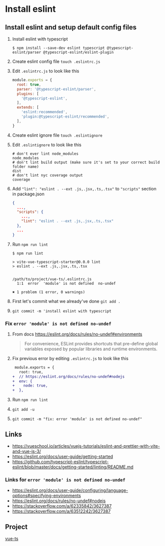 # Install eslint

## Install eslint and setup default config files

1. Install eslint with typescript
    ```console
    $ npm install --save-dev eslint typescript @typescript-eslint/parser @typescript-eslint/eslint-plugin
    ```
1. Create eslint config file `touch .eslintrc.js`
1. Edit `.eslintrc.js` to look like this

    <!-- prettier-ignore -->
    ```javascript
    module.exports = {
      root: true,
      parser: '@typescript-eslint/parser',
      plugins: [
        '@typescript-eslint',
      ],
      extends: [
        'eslint:recommended',
        'plugin:@typescript-eslint/recommended',
      ],
    }
    ```

1. Create eslint ignore file `touch .eslintignore`
1. Edit `.eslintignore` to look like this
    ```gitignore
    # don't ever lint node_modules
    node_modules
    # don't lint build output (make sure it's set to your correct build folder name)
    dist
    # don't lint nyc coverage output
    coverage
    ```
1. Add `"lint": "eslint . --ext .js,.jsx,.ts,.tsx"` to `"scripts"` section in package.json
    ```json
    {
      ...,
      "scripts": {
        ...,
        "lint": "eslint . --ext .js,.jsx,.ts,.tsx"
      },
      ...
    }
    ```
1. Run `npm run lint`

    ```console
    $ npm run lint

    > vite-vue-typescript-starter@0.0.0 lint
    > eslint . --ext .js,.jsx,.ts,.tsx


    /path/to/project/vue-ts/.eslintrc.js
      1:1  error  'module' is not defined  no-undef

    ✖ 1 problem (1 error, 0 warnings)
    ```

1. First let's commit what we already've done `git add .`
1. `git commit -m 'install eslint with typescript`

### Fix `error 'module' is not defined no-undef`

1. From docs https://eslint.org/docs/rules/no-undef#environments

    > For convenience, ESLint provides shortcuts that pre-define global variables exposed by popular libraries and runtime environments.

1. Fix previous error by editing `.eslintrc.js` to look like this
    ```diff
     module.exports = {
       root: true,
    +  // https://eslint.org/docs/rules/no-undef#nodejs
    +  env: {
    +    node: true,
    +  },
    ```
1. Run `npm run lint`
1. `git add -u`
1. `git commit -m "fix: error 'module' is not defined no-undef"`

## Links

-   https://vueschool.io/articles/vuejs-tutorials/eslint-and-prettier-with-vite-and-vue-js-3/
-   https://eslint.org/docs/user-guide/getting-started
-   https://github.com/typescript-eslint/typescript-eslint/blob/master/docs/getting-started/linting/README.md

### Links for `error 'module' is not defined no-undef`

-   https://eslint.org/docs/user-guide/configuring/language-options#specifying-environments
-   https://eslint.org/docs/rules/no-undef#nodejs
-   https://stackoverflow.com/a/62335842/3627387
-   https://stackoverflow.com/a/63512242/3627387

## Project

[vue-ts](https://github.com/imomaliev/vue-ts)
